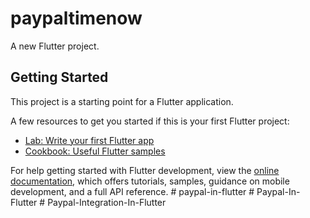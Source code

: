# paypaltimenow

A new Flutter project.

## Getting Started

This project is a starting point for a Flutter application.

A few resources to get you started if this is your first Flutter project:

- [Lab: Write your first Flutter app](https://docs.flutter.dev/get-started/codelab)
- [Cookbook: Useful Flutter samples](https://docs.flutter.dev/cookbook)

For help getting started with Flutter development, view the
[online documentation](https://docs.flutter.dev/), which offers tutorials,
samples, guidance on mobile development, and a full API reference.
#   p a y p a l - i n - f l u t t e r  
 #   P a y p a l - I n - F l u t t e r  
 #   P a y p a l - I n t e g r a t i o n - I n - F l u t t e r  
 